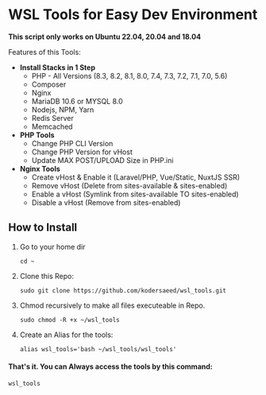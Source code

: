 # WSL Tools for Easy Dev Environment

**This script only works on Ubuntu 22.04, 20.04 and 18.04**

Features of this Tools:

* **Install Stacks in 1 Step**
    * PHP - All Versions (8.3, 8.2, 8.1, 8.0, 7.4, 7.3, 7.2, 7.1, 7.0, 5.6)
    * Composer
    * Nginx
    * MariaDB 10.6 or MYSQL 8.0
    * Nodejs, NPM, Yarn
    * Redis Server
    * Memcached
* **PHP Tools**
    * Change PHP CLI Version
    * Change PHP Version for vHost
    * Update MAX POST/UPLOAD Size in PHP.ini
* **Nginx Tools**
    * Create vHost & Enable it (Laravel/PHP, Vue/Static, NuxtJS SSR)
    * Remove vHost (Delete from sites-available & sites-enabled)
    * Enable a vHost (Symlink from sites-available TO sites-enabled)
    * Disable a vHost (Remove from sites-enabled)

## How to Install

1. Go to your home dir

    `cd ~`

2. Clone this Repo:

    `sudo git clone https://github.com/kodersaeed/wsl_tools.git`

3. Chmod recursively to make all files executeable in Repo.

    `sudo chmod -R +x ~/wsl_tools`

4. Create an Alias for the tools:

    `alias wsl_tools='bash ~/wsl_tools/wsl_tools'` 

#### That's it. You can Always access the tools by this command:

`wsl_tools`

